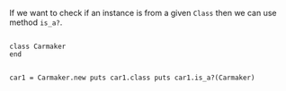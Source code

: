 If we want to check if an instance is from a given `Class`
then we can use method `is_a?`.

<Editor lang="ruby">
<code>
class Carmaker
end

car1 = Carmaker.new
puts car1.class
puts car1.is_a?(Carmaker)
</code>
</Editor>
